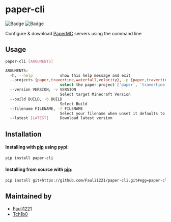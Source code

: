 # paper-cli

![Badge](https://img.shields.io/github/license/Fauli1221/paper-cli) ![Badge](https://img.shields.io/github/issues/Fauli1221/paper-cli)

Configure & download [PaperMC](https://papermc.io/) servers using the command line

## Usage

```sh
paper-cli [ARGUMENTS]
```

```sh
ARGUMENTS:
  -h, --help            show this help message and exit
  --projects {paper,travertine,waterfall,velocity}, -p {paper,travertine,waterfall,velocity}
                        select the paper project ['paper', 'travertine', 'waterfall', 'velocity']
  --version VERSION, -v VERSION
                        Select target Minecraft Version
  --build BUILD, -b BUILD
                        Select Build
  --filename FILENAME, -f FILENAME
                        Select your filename when unset it defaults to {projectname}.jar
  --latest [LATEST]     Download latest version
```

## Installation

#### Installing with [pip](https://pypi.org/) using pypi:

```sh
pip install paper-cli
```

#### Installing from source with [pip](https://pypi.org/):

```sh
pip install git+https://github.com/Fauli1221/paper-cli.git#egg=paper-cli
```

## Maintained by

-   [Fauli1221](https://github.com/Fauli1221)
-   [Tch1b0](https://github.com/Tch1b0)
